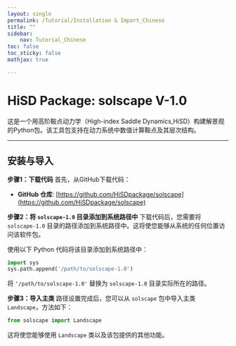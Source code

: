 ```yaml
---
layout: single
permalink: /Tutorial/Installation & Import_Chinese
title: ""
sidebar:
    nav: Tutorial_Chinese
toc: false
toc_sticky: false
mathjax: true

---
```

# HiSD Package: solscape V-1.0
<!--
*        Version:  1.0.0
*        Created:  2024-12-25
*        Last Modified:  2025-03-13
*
*         Author:  Yuyang LIU <liuyuyang@stu.pku.edu.cn>
*      Copyright:  Copyright (c) 2024-2025, Lei ZHANG, Yuyang LIU. All rights reserved.
-->
      
这是一个用高阶鞍点动力学（High-index Saddle Dynamics,HiSD）构建解景观的Python包。该工具包支持在动力系统中数值计算鞍点及其层次结构。

---    

## 安装与导入

**步骤1：下载代码**
首先，从GitHub下载代码：
- **GitHub 仓库**: [https://github.com/HiSDpackage/solscape](https://github.com/HiSDpackage/solscape)

**步骤2：将 `solscape-1.0` 目录添加到系统路径中**
下载代码后，您需要将 `solscape-1.0` 目录的路径添加到系统路径中。这将使您能够从系统的任何位置访问该软件包。

使用以下 Python 代码将该目录添加到系统路径中：

```python
import sys
sys.path.append('/path/to/solscape-1.0')
```

将 `'/path/to/solscape-1.0'` 替换为 `solscape-1.0` 目录实际所在的路径。

**步骤3：导入主类**
路径设置完成后，您可以从 `solscape` 包中导入主类 `Landscape`，方法如下：

```python
from solscape import Landscape
```

这将使您能够使用 `Landscape` 类以及该包提供的其他功能。
